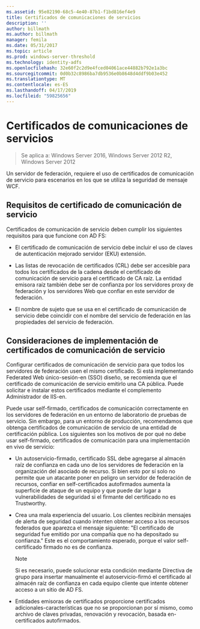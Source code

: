 ```yaml
---
ms.assetid: 95e82190-68c5-4e40-87b1-f1bd816ef4e9
title: Certificados de comunicaciones de servicios
description: ''
author: billmath
ms.author: billmath
manager: femila
ms.date: 05/31/2017
ms.topic: article
ms.prod: windows-server-threshold
ms.technology: identity-adfs
ms.openlocfilehash: 32e60f2c2d9e4fced04061ace44882b792e1a3bc
ms.sourcegitcommit: 0d0b32c8986ba7db9536e0b8648d4ddf9b03e452
ms.translationtype: MT
ms.contentlocale: es-ES
ms.lasthandoff: 04/17/2019
ms.locfileid: "59825656"
---
```

# <a name="service-communications-certificates"></a>Certificados de comunicaciones de servicios

>Se aplica a: Windows Server 2016, Windows Server 2012 R2, Windows Server 2012

Un servidor de federación, requiere el uso de certificados de comunicación de servicio para escenarios en los que se utiliza la seguridad de mensaje WCF.  
  
## <a name="service-communication-certificate-requirements"></a>Requisitos de certificado de comunicación de servicio  
Certificados de comunicación de servicio deben cumplir los siguientes requisitos para que funcione con AD FS:  
  
-   El certificado de comunicación de servicio debe incluir el uso de claves de autenticación mejorado servidor \(EKU\) extensión.  
  
-   Las listas de revocación de certificados \(CRL\) debe ser accesible para todos los certificados de la cadena desde el certificado de comunicación de servicio para el certificado de CA raíz. La entidad emisora raíz también debe ser de confianza por los servidores proxy de federación y los servidores Web que confiar en este servidor de federación.  
  
-   El nombre de sujeto que se usa en el certificado de comunicación de servicio debe coincidir con el nombre del servicio de federación en las propiedades del servicio de federación.  
  
## <a name="deployment-considerations-for-service-communication-certificates"></a>Consideraciones de implementación de certificados de comunicación de servicio  
Configurar certificados de comunicación de servicio para que todos los servidores de federación usen el mismo certificado. Si está implementando Federated Web único\-sesión\-en \(SSO\) diseño, se recomienda que el certificado de comunicación de servicio emitirlo una CA pública. Puede solicitar e instalar estos certificados mediante el complemento Administrador de IIS\-en.  
  
Puede usar self\-firmado, certificados de comunicación correctamente en los servidores de federación en un entorno de laboratorio de pruebas de servicio. Sin embargo, para un entorno de producción, recomendamos que obtenga certificados de comunicación de servicio de una entidad de certificación pública. Los siguientes son los motivos de por qué no debe usar self\-firmado, certificados de comunicación para una implementación en vivo de servicio:  
  
-   Un autoservicio\-firmado, certificado SSL debe agregarse al almacén raíz de confianza en cada uno de los servidores de federación en la organización del asociado de recurso. Si bien esto por sí solo no permite que un atacante poner en peligro un servidor de federación de recursos, confiar en self\-certificados autofirmados aumenta la superficie de ataque de un equipo y que puede dar lugar a vulnerabilidades de seguridad si el firmante del certificado no es Trustworthy.  
  
-   Crea una mala experiencia del usuario. Los clientes recibirán mensajes de alerta de seguridad cuando intenten obtener acceso a los recursos federados que aparezca el mensaje siguiente: "El certificado de seguridad fue emitido por una compañía que no ha depositado su confianza." Este es el comportamiento esperado, porque el valor self\-certificado firmado no es de confianza.  
  
    > [!NOTE]  
    > Si es necesario, puede solucionar esta condición mediante Directiva de grupo para insertar manualmente el autoservicio\-firmó el certificado al almacén raíz de confianza en cada equipo cliente que intente obtener acceso a un sitio de AD FS.  
  
-   Entidades emisoras de certificados proporcione certificados adicionales\-características que no se proporcionan por sí mismo, como archivo de claves privadas, renovación y revocación, basada en\-certificados autofirmados.  
  

